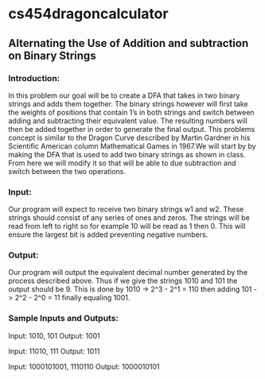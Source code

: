 # cs454dragoncalculator

## Alternating the Use of Addition and subtraction on Binary Strings

### Introduction:
In this problem our goal will be to create a DFA that takes in two binary strings and adds them together. The binary strings however will first take the weights of positions that contain 1’s in both strings and switch between adding and subtracting their equivalent value. The resulting numbers will then be added together in order to generate the final output. This problems concept is similar to the Dragon Curve described by Martin Gardner in his Scientific American column Mathematical Games in 1967.We will start by by making the DFA that is used to add two binary strings as shown in class. From here we will modify it so that will be able to due subtraction and switch between the two operations. 

### Input:
Our program will expect to receive two binary strings w1 and w2. These strings should consist of any series of ones and zeros. The strings will be read from left to right so for example 10 will be read as 1 then 0. This will ensure the largest bit is added preventing negative numbers.

### Output:
Our program will output the equivalent decimal number generated by the process described above. Thus if we give the strings 1010 and 101 the output should be 9. This is done by 1010 -> 2^3 - 2^1 = 110 then adding 101 -> 2^2 - 2^0 = 11 finally equaling 1001.

### Sample Inputs and Outputs:
Input: 1010, 101 Output: 1001

Input: 11010, 111 Output: 1011

Input: 1000101001, 1110110 Output: 1000010101
